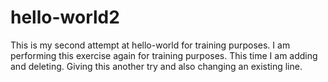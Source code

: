 # hello-world2
This is my second attempt at hello-world for training purposes.
I am performing this exercise again for training purposes.  This time I am adding and deleting.
Giving this another try and also changing an existing line.
